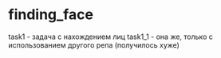 # finding_face

task1 - задача с нахождением лиц
task1_1 - она же, только с использованием другого репа (получилось хуже)

